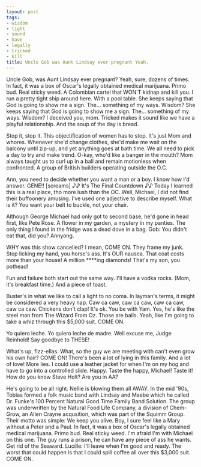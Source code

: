 ```yaml
---
layout: post
tags:
- wisdom
- tight
- sound
- have
- legally
- tricked
- kill
title: Uncle Gob was Aunt Lindsay ever pregnant Yeah.
---
```


Uncle Gob, was Aunt Lindsay ever pregnant? Yeah, sure, dozens of times. In fact, it was a box of Oscar's legally obtained medical marijuana. Primo bud. Real sticky weed. A Colombian cartel that WON'T kidnap and kill you. I run a pretty tight ship around here. With a pool table. She keeps saying that God is going to show me a sign. The… something of my ways. Wisdom? She keeps saying that God is going to show me a sign. The… something of my ways. Wisdom? I deceived you, mom. Tricked makes it sound like we have a playful relationship. And the soup of the day is bread. 

Stop it, stop it. This objectification of women has to stop. It's just Mom and whores. Whenever she'd change clothes, she'd make me wait on the balcony until zip-up, and yet anything goes at bath time. We all need to pick a day to try and make trend. O-kay, who'd like a banger in the mouth? Mom always taught us to curl up in a ball and remain motionless when confronted. A group of British builders operating outside the O.C. 

Ann, you need to decide whether you want a man or a boy. I know how I'd answer. GENE!! [screams] ♪♪ It's The Final Countdown ♪♪ Today I learned this is a real place, tho more lush than the OC. Well, Michael, I did not find their buffoonery amusing. I've used one adjective to describe myself. What is it? You want your belt to buckle, not your chair. 

Although George Michael had only got to second base, he'd gone in head first, like Pete Rose. A flower in my garden, a mystery in my panties. The only thing I found in the fridge was a dead dove in a bag. Gob: You didn't eat that, did you? Annyong. 

WHY was this show cancelled? I mean, COME ON. They frame my junk. Stop licking my hand, you horse's ass. It's OUR nausea. That coat costs more than your house! A million ****ing diamonds! That's my son, you pothead! 

Fun and failure both start out the same way. I'll have a vodka rocks. (Mom, it's breakfast time.) And a piece of toast. 

Buster's in what we like to call a light to no coma. In layman's terms, it might be considered a very heavy nap. Caw ca caw, caw ca caw, caw ca caw, caw ca caw. Chickens don't clap! It's ok. You be with Yam. Yes, he's like the steel man from The Wizard From Oz. Those are balls. Yeah, like I'm going to take a whiz through this $5,000 suit. COME ON. 

Yo quiero leche. Yo quiero leche de madre. Well excuse me, Judge Reinhold! Say goodbye to THESE! 

What's up, fizz-ellas. What, so the guy we are meeting with can't even grow his own hair? COME ON! There's been a lot of lying in this family. And a lot of love! More lies. I could use a leather jacket for when I'm on my hog and have to go into a controlled slide. Happy. Taste the happy, Michael! Taste it! How do you know Steve Holt? Are you in AA? 

He's going to be all right. Nellie is blowing them all AWAY. In the mid '90s, Tobias formed a folk music band with Lindsay and Maebe which he called Dr. Funke's 100 Percent Natural Good Time Family Band Solution. The group was underwritten by the Natural Food Life Company, a division of Chem-Grow, an Allen Crayne acqusition, which was part of the Squimm Group. Their motto was simple: We keep you alive. Boy, I sure feel like a Mary without a Peter and a Paul. In fact, it was a box of Oscar's legally obtained medical marijuana. Primo bud. Real sticky weed. I'm afraid I'm with Michael on this one. The guy runs a prison, he can have any piece of ass he wants. Get rid of the Seaward. Lucille: I'll leave when I'm good and ready. The worst that could happen is that I could spill coffee all over this $3,000 suit. COME ON. 


